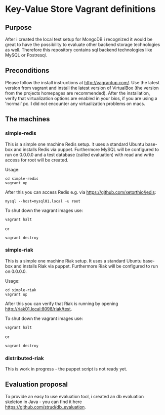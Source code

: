 # Key-Value Store Vagrant definitions


## Purpose

After i created the local test setup for MongoDB i recognized it would be great to have the possibility to evaluate other backend storage technologies as well. Therefore this repository contains sql backend technologies like MySQL or Postresql.

## Preconditions

Please follow the install instructions at http://vagrantup.com/. Use the latest version from vagrant and install the latest version of VirtualBox (the version from the projects homepages are recommended). After the installation, verify that virtualization options are enabled in your bios, if you are using a 'normal' pc. I did not encounter any virtualization problems on macs. 

## The machines

### simple-redis

This is a simple one machine Redis setup. It uses a standard Ubuntu base-box and installs Redis via puppet. Furthermore MySQL will be configured to run on 0.0.0.0 and a test database (called evaluation) with read and write access for root will be created.

Usage:
``` 
cd simple-redis
vagrant up
```

After this you can access Redis e.g. via https://github.com/xetorthio/jedis:

```
mysql --host=mysql01.local -u root
```

To shut down the vagrant images use:

```
vagrant halt
```
or

```
vagrant destroy
```

### simple-riak

This is a simple one machine Riak setup. It uses a standard Ubuntu base-box and installs Riak via puppet. Furthermore Riak will be configured to run on 0.0.0.0.

Usage:
``` 
cd simple-riak
vagrant up
```

After this you can verify that Riak is running by opening http://riak01.local:8098/riak/test.

To shut down the vagrant images use:

```
vagrant halt
```
or

```
vagrant destroy
```

### distributed-riak

This is work in progress - the puppet script is not ready yet.

## Evaluation proposal

To provide an easy to use evaluation tool, i created an db evaluation skeleton in Java - you can find it here https://github.com/strud/db_evaluation.